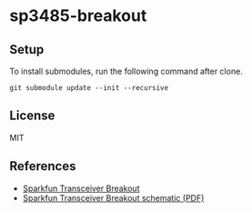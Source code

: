 # sp3485-breakout

## Setup

To install submodules, run the following command after clone.

```
git submodule update --init --recursive
```

## License

MIT

## References

- [Sparkfun Transceiver Breakout](https://www.sparkfun.com/products/10124)
- [Sparkfun Transceiver Breakout schematic (PDF)](https://cdn.sparkfun.com/datasheets/BreakoutBoards/RS485_Breakout_v10.pdf)
